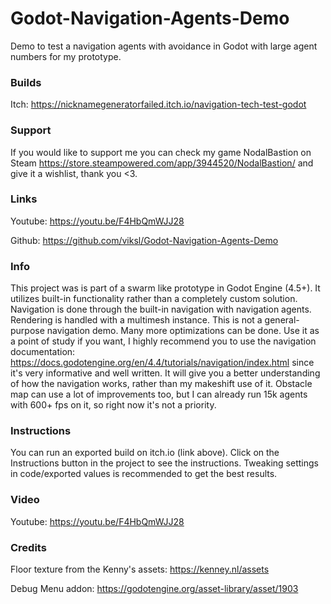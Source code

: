 # Godot-Navigation-Agents-Demo
Demo to test a navigation agents with avoidance in Godot with large agent numbers for my prototype.

### Builds
Itch: https://nicknamegeneratorfailed.itch.io/navigation-tech-test-godot

### Support
If you would like to support me you can check my game NodalBastion on Steam https://store.steampowered.com/app/3944520/NodalBastion/ and give it a wishlist, thank you <3.

### Links
Youtube: https://youtu.be/F4HbQmWJJ28

Github: https://github.com/viksl/Godot-Navigation-Agents-Demo

### Info
This project was is part of a swarm like prototype in Godot Engine (4.5+).
It utilizes built-in functionality rather than a completely custom solution.
Navigation is done through the built-in navigation with navigation agents.
Rendering is handled with a multimesh instance.
This is not a general-purpose navigation demo.
Many more optimizations can be done.
Use it as a point of study if you want, I highly recommend you to use the navigation documentation:
https://docs.godotengine.org/en/4.4/tutorials/navigation/index.html since it's very informative and well written.
It will give you a better understanding of how the navigation works, rather than my makeshift use of it.
Obstacle map can use a lot of improvements too, but I can already run 15k agents with 600+ fps on it,
so right now it's not a priority.

### Instructions
You can run an exported build on itch.io (link above).
Click on the Instructions button in the project to see the instructions.
Tweaking settings in code/exported values is recommended to get the best results.

### Video
Youtube: https://youtu.be/F4HbQmWJJ28

### Credits
Floor texture from the Kenny's assets: https://kenney.nl/assets

Debug Menu addon: https://godotengine.org/asset-library/asset/1903
